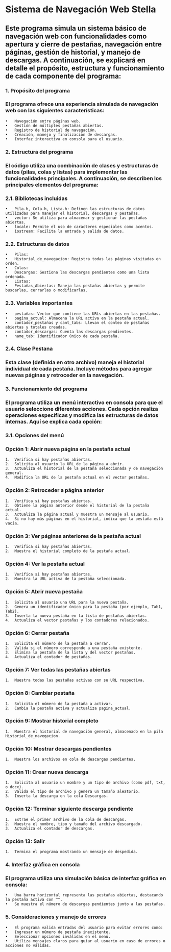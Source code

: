 # Sistema de Navegación Web Stella

## Este programa simula un sistema básico de navegación web con funcionalidades como apertura y cierre de pestañas, navegación entre páginas, gestión de historial, y manejo de descargas. A continuación, se explicará en detalle el propósito, estructura y funcionamiento de cada componente del programa:

### 1. Propósito del programa

### El programa ofrece una experiencia simulada de navegación web con las siguientes características:

	•	Navegación entre páginas web.
	•	Gestión de múltiples pestañas abiertas.
	•	Registro de historial de navegación.
	•	Creación, manejo y finalización de descargas.
	•	Interfaz interactiva en consola para el usuario.

### 2. Estructura del programa

### El código utiliza una combinación de clases y estructuras de datos (pilas, colas y listas) para implementar las funcionalidades principales. A continuación, se describen los principales elementos del programa:

### 2.1. Bibliotecas incluidas

	•	Pila.h, Cola.h, Lista.h: Definen las estructuras de datos utilizadas para manejar el historial, descargas y pestañas.
	•	vector: Se utiliza para almacenar y gestionar las pestañas abiertas.
	•	locale: Permite el uso de caracteres especiales como acentos.
	•	iostream: Facilita la entrada y salida de datos.

### 2.2. Estructuras de datos

	•	Pilas:
	•	Historial_de_navegacion: Registra todas las páginas visitadas en orden.
	•	Colas:
	•	Descargas: Gestiona las descargas pendientes como una lista ordenada.
	•	Listas:
	•	Pestañas_Abiertas: Maneja las pestañas abiertas y permite buscarlas, cerrarlas o modificarlas.

### 2.3. Variables importantes

	•	pestañas: Vector que contiene las URLs abiertas en las pestañas.
	•	pagina_actual: Almacena la URL activa en la pestaña actual.
	•	contador_pestañas y cant_tabs: Llevan el conteo de pestañas abiertas y totales creadas.
	•	contador_descargas: Cuenta las descargas pendientes.
	•	name_tab: Identificador único de cada pestaña.

### 2.4. Clase Pestana

### Esta clase (definida en otro archivo) maneja el historial individual de cada pestaña. Incluye métodos para agregar nuevas páginas y retroceder en la navegación.

### 3. Funcionamiento del programa

### El programa utiliza un menú interactivo en consola para que el usuario seleccione diferentes acciones. Cada opción realiza operaciones específicas y modifica las estructuras de datos internas. Aquí se explica cada opción:

### 3.1. Opciones del menú

### Opción 1: Abrir nueva página en la pestaña actual

	1.	Verifica si hay pestañas abiertas.
	2.	Solicita al usuario la URL de la página a abrir.
	3.	Actualiza el historial de la pestaña seleccionada y de navegación general.
	4.	Modifica la URL de la pestaña actual en el vector pestañas.

### Opción 2: Retroceder a página anterior

	1.	Verifica si hay pestañas abiertas.
	2.	Obtiene la página anterior desde el historial de la pestaña actual.
	3.	Actualiza la página actual y muestra un mensaje al usuario.
	4.	Si no hay más páginas en el historial, indica que la pestaña está vacía.

### Opción 3: Ver páginas anteriores de la pestaña actual

	1.	Verifica si hay pestañas abiertas.
	2.	Muestra el historial completo de la pestaña actual.

### Opción 4: Ver la pestaña actual

	1.	Verifica si hay pestañas abiertas.
	2.	Muestra la URL activa de la pestaña seleccionada.

### Opción 5: Abrir nueva pestaña

	1.	Solicita al usuario una URL para la nueva pestaña.
	2.	Genera un identificador único para la pestaña (por ejemplo, Tab1, Tab2).
	3.	Inserta la nueva pestaña en la lista de pestañas abiertas.
	4.	Actualiza el vector pestañas y los contadores relacionados.

### Opción 6: Cerrar pestaña

	1.	Solicita el número de la pestaña a cerrar.
	2.	Valida si el número corresponde a una pestaña existente.
	3.	Elimina la pestaña de la lista y del vector pestañas.
	4.	Actualiza el contador de pestañas.

### Opción 7: Ver todas las pestañas abiertas

	1.	Muestra todas las pestañas activas con su URL respectiva.

### Opción 8: Cambiar pestaña

	1.	Solicita el número de la pestaña a activar.
	2.	Cambia la pestaña activa y actualiza pagina_actual.

### Opción 9: Mostrar historial completo

	1.	Muestra el historial de navegación general, almacenado en la pila Historial_de_navegacion.

### Opción 10: Mostrar descargas pendientes

	1.	Muestra los archivos en cola de descargas pendientes.

### Opción 11: Crear nueva descarga

	1.	Solicita al usuario un nombre y un tipo de archivo (como pdf, txt, o docx).
	2.	Valida el tipo de archivo y genera un tamaño aleatorio.
	3.	Inserta la descarga en la cola Descargas.

### Opción 12: Terminar siguiente descarga pendiente

	1.	Extrae el primer archivo de la cola de descargas.
	2.	Muestra el nombre, tipo y tamaño del archivo descargado.
	3.	Actualiza el contador de descargas.

### Opción 13: Salir

	1.	Termina el programa mostrando un mensaje de despedida.

### 4. Interfaz gráfica en consola

### El programa utiliza una simulación básica de interfaz gráfica en consola:

	•	Una barra horizontal representa las pestañas abiertas, destacando la pestaña activa con ^^.
	•	Se muestra el número de descargas pendientes junto a las pestañas.

### 5. Consideraciones y manejo de errores

	•	El programa valida entradas del usuario para evitar errores como:
	•	Ingresar un número de pestaña inexistente.
	•	Seleccionar opciones inválidas en el menú.
	•	Utiliza mensajes claros para guiar al usuario en caso de errores o acciones no válidas.

